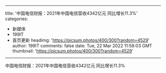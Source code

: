 
---
title: '中国电信财报：2021年中国电信营收4342亿元  同比增长11.3%'
categories: 
 - 新媒体
 - 199IT
 - 首页更新
headimg: 'https://picsum.photos/400/300?random=4529'
author: 199IT
comments: false
date: Tue, 22 Mar 2022 11:58:03 GMT
thumbnail: 'https://picsum.photos/400/300?random=4529'
---

<div>   
中国电信财报：2021年中国电信营收4342亿元  同比增长11.3%  
</div>
            
